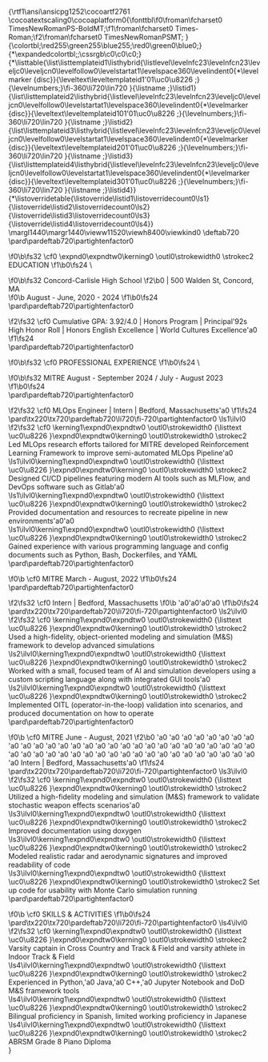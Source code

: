 {\rtf1\ansi\ansicpg1252\cocoartf2761
\cocoatextscaling0\cocoaplatform0{\fonttbl\f0\froman\fcharset0 TimesNewRomanPS-BoldMT;\f1\froman\fcharset0 Times-Roman;\f2\froman\fcharset0 TimesNewRomanPSMT;
}
{\colortbl;\red255\green255\blue255;\red0\green0\blue0;}
{\*\expandedcolortbl;;\cssrgb\c0\c0\c0;}
{\*\listtable{\list\listtemplateid1\listhybrid{\listlevel\levelnfc23\levelnfcn23\leveljc0\leveljcn0\levelfollow0\levelstartat1\levelspace360\levelindent0{\*\levelmarker \{disc\}}{\leveltext\leveltemplateid1\'01\uc0\u8226 ;}{\levelnumbers;}\fi-360\li720\lin720 }{\listname ;}\listid1}
{\list\listtemplateid2\listhybrid{\listlevel\levelnfc23\levelnfcn23\leveljc0\leveljcn0\levelfollow0\levelstartat1\levelspace360\levelindent0{\*\levelmarker \{disc\}}{\leveltext\leveltemplateid101\'01\uc0\u8226 ;}{\levelnumbers;}\fi-360\li720\lin720 }{\listname ;}\listid2}
{\list\listtemplateid3\listhybrid{\listlevel\levelnfc23\levelnfcn23\leveljc0\leveljcn0\levelfollow0\levelstartat1\levelspace360\levelindent0{\*\levelmarker \{disc\}}{\leveltext\leveltemplateid201\'01\uc0\u8226 ;}{\levelnumbers;}\fi-360\li720\lin720 }{\listname ;}\listid3}
{\list\listtemplateid4\listhybrid{\listlevel\levelnfc23\levelnfcn23\leveljc0\leveljcn0\levelfollow0\levelstartat1\levelspace360\levelindent0{\*\levelmarker \{disc\}}{\leveltext\leveltemplateid301\'01\uc0\u8226 ;}{\levelnumbers;}\fi-360\li720\lin720 }{\listname ;}\listid4}}
{\*\listoverridetable{\listoverride\listid1\listoverridecount0\ls1}{\listoverride\listid2\listoverridecount0\ls2}{\listoverride\listid3\listoverridecount0\ls3}{\listoverride\listid4\listoverridecount0\ls4}}
\margl1440\margr1440\vieww11520\viewh8400\viewkind0
\deftab720
\pard\pardeftab720\partightenfactor0

\f0\b\fs32 \cf0 \expnd0\expndtw0\kerning0
\outl0\strokewidth0 \strokec2 EDUCATION
\f1\b0\fs24 \

\f0\b\fs32 Concord-Carlisle High School
\f2\b0  | 500 Walden St, Concord, MA		
\f0\b August - June, 2020 - 2024
\f1\b0\fs24 \
\pard\pardeftab720\partightenfactor0

\f2\fs32 \cf0 Cumulative GPA: 3.92/4.0 | Honors Program | Principal\'92s High Honor Roll | Honors English Excellence | World Cultures Excellence\'a0
\f1\fs24 \
\pard\pardeftab720\partightenfactor0

\f0\b\fs32 \cf0 PROFESSIONAL EXPERIENCE
\f1\b0\fs24 \

\f0\b\fs32 MITRE						August - September 2024 / July - August 2023
\f1\b0\fs24 \
\pard\pardeftab720\partightenfactor0

\f2\fs32 \cf0 MLOps Engineer | Intern | Bedford, Massachusetts\'a0
\f1\fs24 \
\pard\tx220\tx720\pardeftab720\li720\fi-720\partightenfactor0
\ls1\ilvl0
\f2\fs32 \cf0 \kerning1\expnd0\expndtw0 \outl0\strokewidth0 {\listtext	\uc0\u8226 	}\expnd0\expndtw0\kerning0
\outl0\strokewidth0 \strokec2 Led MLOps research efforts tailored for MITRE developed Reinforcement Learning Framework to improve semi-automated MLOps Pipeline\'a0\
\ls1\ilvl0\kerning1\expnd0\expndtw0 \outl0\strokewidth0 {\listtext	\uc0\u8226 	}\expnd0\expndtw0\kerning0
\outl0\strokewidth0 \strokec2 Designed CI/CD pipelines featuring modern AI tools such as MLFlow, and DevOps software such as Gitlab\'a0\
\ls1\ilvl0\kerning1\expnd0\expndtw0 \outl0\strokewidth0 {\listtext	\uc0\u8226 	}\expnd0\expndtw0\kerning0
\outl0\strokewidth0 \strokec2 Provided documentation and resources to recreate pipeline in new environments\'a0\'a0\
\ls1\ilvl0\kerning1\expnd0\expndtw0 \outl0\strokewidth0 {\listtext	\uc0\u8226 	}\expnd0\expndtw0\kerning0
\outl0\strokewidth0 \strokec2 Gained experience with various programming language and config documents such as Python, Bash, Dockerfiles, and YAML\
\pard\pardeftab720\partightenfactor0

\f0\b \cf0 MITRE									March - August, 2022
\f1\b0\fs24 \
\pard\pardeftab720\partightenfactor0

\f2\fs32 \cf0 Intern | Bedford, Massachusetts 
\f0\b 								\'a0\'a0\'a0\'a0
\f1\b0\fs24 \
\pard\tx220\tx720\pardeftab720\li720\fi-720\partightenfactor0
\ls2\ilvl0
\f2\fs32 \cf0 \kerning1\expnd0\expndtw0 \outl0\strokewidth0 {\listtext	\uc0\u8226 	}\expnd0\expndtw0\kerning0
\outl0\strokewidth0 \strokec2 Used a high-fidelity, object-oriented modeling and simulation (M&S) framework to develop advanced simulations\
\ls2\ilvl0\kerning1\expnd0\expndtw0 \outl0\strokewidth0 {\listtext	\uc0\u8226 	}\expnd0\expndtw0\kerning0
\outl0\strokewidth0 \strokec2 Worked with a small, focused team of AI and simulation developers using a custom scripting language along with integrated GUI tools\'a0\
\ls2\ilvl0\kerning1\expnd0\expndtw0 \outl0\strokewidth0 {\listtext	\uc0\u8226 	}\expnd0\expndtw0\kerning0
\outl0\strokewidth0 \strokec2 Implemented OITL (operator-in-the-loop) validation into scenarios, and produced documentation on how to operate\
\pard\pardeftab720\partightenfactor0

\f0\b \cf0 MITRE									June - August, 2021
\f2\b0 \'a0 \'a0 \'a0 \'a0 \'a0 \'a0 \'a0 \'a0 \'a0 \'a0 \'a0 \'a0 \'a0 \'a0 \'a0 \'a0 \'a0 \'a0 \'a0 \'a0 \'a0 \'a0 \'a0 \'a0 \'a0 \'a0 \'a0 \'a0 \'a0 \'a0 \'a0 \'a0 \'a0 \'a0 \'a0 \'a0 \'a0 \'a0 \'a0 \'a0 \'a0 \'a0 \'a0 \'a0 \'a0 \'a0 \'a0 \'a0 \'a0 Intern | Bedford, Massachusetts\'a0
\f1\fs24 \
\pard\tx220\tx720\pardeftab720\li720\fi-720\partightenfactor0
\ls3\ilvl0
\f2\fs32 \cf0 \kerning1\expnd0\expndtw0 \outl0\strokewidth0 {\listtext	\uc0\u8226 	}\expnd0\expndtw0\kerning0
\outl0\strokewidth0 \strokec2 Utilized a high-fidelity modeling and simulation (M&S) framework to validate stochastic weapon effects scenarios\'a0\
\ls3\ilvl0\kerning1\expnd0\expndtw0 \outl0\strokewidth0 {\listtext	\uc0\u8226 	}\expnd0\expndtw0\kerning0
\outl0\strokewidth0 \strokec2 Improved documentation using doxygen\
\ls3\ilvl0\kerning1\expnd0\expndtw0 \outl0\strokewidth0 {\listtext	\uc0\u8226 	}\expnd0\expndtw0\kerning0
\outl0\strokewidth0 \strokec2 Modeled realistic radar and aerodynamic signatures and improved readability of code\
\ls3\ilvl0\kerning1\expnd0\expndtw0 \outl0\strokewidth0 {\listtext	\uc0\u8226 	}\expnd0\expndtw0\kerning0
\outl0\strokewidth0 \strokec2 Set up code for usability with Monte Carlo simulation running\
\pard\pardeftab720\partightenfactor0

\f0\b \cf0 SKILLS & ACTIVITIES
\f1\b0\fs24 \
\pard\tx220\tx720\pardeftab720\li720\fi-720\partightenfactor0
\ls4\ilvl0
\f2\fs32 \cf0 \kerning1\expnd0\expndtw0 \outl0\strokewidth0 {\listtext	\uc0\u8226 	}\expnd0\expndtw0\kerning0
\outl0\strokewidth0 \strokec2 Varsity captain in Cross Country and Track & Field and varsity athlete in Indoor Track & Field\
\ls4\ilvl0\kerning1\expnd0\expndtw0 \outl0\strokewidth0 {\listtext	\uc0\u8226 	}\expnd0\expndtw0\kerning0
\outl0\strokewidth0 \strokec2 Experienced in Python,\'a0 Java,\'a0 C++,\'a0 Jupyter Notebook and DoD M&S framework tools\
\ls4\ilvl0\kerning1\expnd0\expndtw0 \outl0\strokewidth0 {\listtext	\uc0\u8226 	}\expnd0\expndtw0\kerning0
\outl0\strokewidth0 \strokec2 Bilingual proficiency in Spanish, limited working proficiency in Japanese\
\ls4\ilvl0\kerning1\expnd0\expndtw0 \outl0\strokewidth0 {\listtext	\uc0\u8226 	}\expnd0\expndtw0\kerning0
\outl0\strokewidth0 \strokec2 ABRSM Grade 8 Piano Diploma\
}